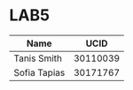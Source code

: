 # LAB5

| Name         | UCID       |
| ------------ | ---------- |
| Tanis Smith  | 30110039   |
| Sofia Tapias | 30171767   |

